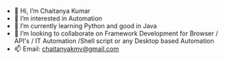 - 👋 Hi, I’m Chaitanya Kumar
- 👀 I’m interested in Automation
- 🌱 I’m currently learning Python and good in Java
- 💞️ I’m looking to collaborate on Framework Development for Browser / API's / IT Automation /Shell script or any Desktop based Automation
- 📫 Email: chaitanyakmv@gmail.com

<!---
chaitu219/chaitu219 is a ✨ special ✨ repository because its `README.md` (this file) appears on your GitHub profile.
You can click the Preview link to take a look at your changes.
--->
